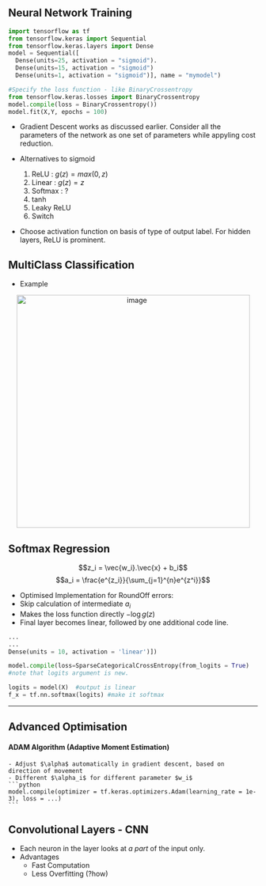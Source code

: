 ## Neural Network Training
```python
import tensorflow as tf
from tensorflow.keras import Sequential
from tensorflow.keras.layers import Dense
model = Sequential([
  Dense(units=25, activation = "sigmoid").
  Dense(units=15, activation = "sigmoid")
  Dense(units=1, activation = "sigmoid")], name = "mymodel")

#Specify the loss function - like BinaryCrossentropy 
from tensorflow.keras.losses import BinaryCrossentropy
model.compile(loss = BinaryCrossentropy())
model.fit(X,Y, epochs = 100)
```
- Gradient Descent works as discussed earlier. Consider all the parameters of the network as one set of parameters while appyling cost reduction.
- Alternatives to sigmoid
   1. ReLU : $g(z) = max(0,z)$
   1. Linear : $g(z) = z$
   1. Softmax : ?
   1. tanh
   1. Leaky ReLU
   1. Switch

- Choose activation function on basis of type of output label. For hidden layers, ReLU is prominent.
## MultiClass Classification
- Example  
<p align = "center">
<img width="471" alt="image" src="https://github.com/atul2602/Advanced-Learning-Algorithms/assets/61497490/260fb64b-f388-4397-94fb-5c2621d62f30">
</p>

## Softmax Regression
$$z_i = \vec{w_i}.\vec{x} + b_i$$
$$a_i = \frac{e^{z_i}}{\sum_{j=1}^{n}e^{z^i}}$$

- Optimised Implementation for RoundOff errors: 
-   Skip calculation of intermediate $a_i$ 
-   Makes the loss function directly $-\log g\left(z \right)$
-   Final layer becomes linear, followed by one additional code line.
```python
...
...
Dense(units = 10, activation = 'linear')])

model.compile(loss=SparseCategoricalCrossEntropy(from_logits = True)
#note that logits argument is new.

logits = model(X)  #output is linear
f_x = tf.nn.softmax(logits) #make it softmax
```
---
## Advanced Optimisation
#### ADAM Algorithm (Adaptive Moment Estimation)
    - Adjust $\alpha$ automatically in gradient descent, based on direction of movement 
    - Different $\alpha_i$ for different parameter $w_i$
    ```python 
    model.compile(optimizer = tf.keras.optimizers.Adam(learning_rate = 1e-3), loss = ...)
    ```
## Convolutional Layers - CNN
- Each neuron in the layer looks at _a part_ of the input only.
- Advantages
    - Fast Computation
    - Less Overfitting (?how)
 
  


